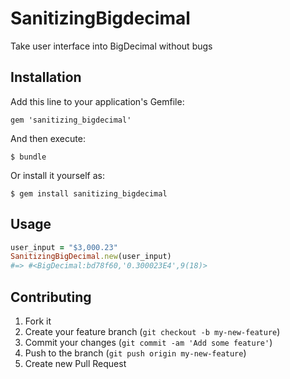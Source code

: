 # SanitizingBigdecimal

Take user interface into BigDecimal without bugs

## Installation

Add this line to your application's Gemfile:

    gem 'sanitizing_bigdecimal'

And then execute:

    $ bundle

Or install it yourself as:

    $ gem install sanitizing_bigdecimal

## Usage

```ruby
user_input = "$3,000.23"
SanitizingBigDecimal.new(user_input)
#=> #<BigDecimal:bd78f60,'0.300023E4',9(18)>
```

## Contributing

1. Fork it
2. Create your feature branch (`git checkout -b my-new-feature`)
3. Commit your changes (`git commit -am 'Add some feature'`)
4. Push to the branch (`git push origin my-new-feature`)
5. Create new Pull Request

